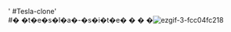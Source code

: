 ' #Tesla-clone'  
#� �t�e�s�l�a�-�s�i�t�e� �
�
�![ezgif-3-fcc04fc218](https://user-images.githubusercontent.com/48563313/215078706-41a76316-dc6b-4413-a5d7-3c0fa816c5ab.gif)

